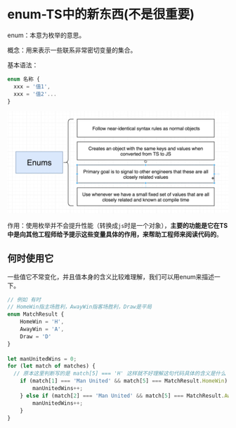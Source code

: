 # enum-TS中的新东西(不是很重要)

enum：本意为枚举的意思。

概念：用来表示一些联系非常密切变量的集合。

基本语法：

```ts
enum 名称 {
  xxx = '值1',
  xxx = '值2'...
}
```

![14-ts中的enum](../../前端图片/typescript/14-ts中的enum.PNG)

作用：使用枚举并不会提升性能（转换成`js`时是一个对象），**主要的功能是它在TS中是向其他工程师给予提示这些变量具体的作用，来帮助工程师来阅读代码的**。



## 何时使用它

一些值它不常变化，并且值本身的含义比较难理解，我们可以用enum来描述一下。

```ts
// 例如 有时
// HomeWin指主场胜利，AwayWin指客场胜利，Draw是平局
enum MatchResult {
	HomeWin = 'H',
	AwayWin = 'A',
	Draw = 'D'
}

let manUnitedWins = 0;
for (let match of matches) {
  // 原本这里判断写的是 match[5] === 'H' 这样就不好理解这句代码具体的含义是什么
	if (match[1] === 'Man United' && match[5] === MatchResult.HomeWin) {
		manUnitedWins++;
	} else if (match[2] === 'Man United' && match[5] === MatchResult.AwayWin) {
		manUnitedWins++;
	}
}
```

